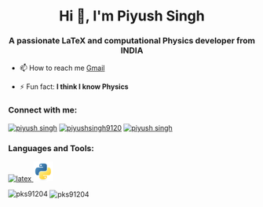 <h1 align="center">Hi 👋, I'm Piyush Singh</h1>
<h3 align="center">A passionate LaTeX and computational Physics developer from INDIA</h3>

- 📫 How to reach me [Gmail](mailto:pksx9120@gmail.com)

- ⚡ Fun fact: **I think I know Physics**

<h3 align="left">Connect with me:</h3>
<p align="left">
<a href="https://m.facebook.com/100013290161188/" target="blank"><img align="center" src="https://raw.githubusercontent.com/rahuldkjain/github-profile-readme-generator/master/src/images/icons/Social/facebook.svg" alt="piyush singh" height="30" width="40" /></a>
<a href="https://instagram.com/piyushsingh9120" target="blank"><img align="center" src="https://raw.githubusercontent.com/rahuldkjain/github-profile-readme-generator/master/src/images/icons/Social/instagram.svg" alt="piyushsingh9120" height="30" width="40" /></a>
<a href="https://youtube.com/channel/UCJ5AcdjYdLLlLtRLM5PBtOw" target="blank"><img align="center" src="https://raw.githubusercontent.com/rahuldkjain/github-profile-readme-generator/master/src/images/icons/Social/youtube.svg" alt="piyush singh" height="30" width="40" /></a>
</p>

<h3 align="left">Languages and Tools:</h3>
<p align="left"> <a href="https://www.latex-project.org/" target="_blank" rel="noreferrer"> <img src="https://cdn.worldvectorlogo.com/logos/latex.svg" alt="latex" width="40" height="40"/> </a> 
<a href="https://www.python.org" target="_blank" rel="noreferrer"> <img src="https://raw.githubusercontent.com/devicons/devicon/master/icons/python/python-original.svg" alt="python" width="40" height="40"/> </a> 
</p>

<p><img align="left" src="https://github-readme-stats.vercel.app/api/top-langs?username=pks91204&show_icons=true&locale=en&layout=compact" alt="pks91204" /></p>

<p>&nbsp;<img align="center" src="https://github-readme-stats.vercel.app/api?username=pks91204&show_icons=true&locale=en" alt="pks91204" /></p>
